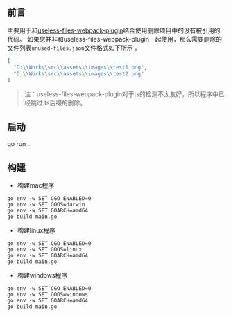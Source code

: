 ## 前言
主要用于和[useless-files-webpack-plugin](https://github.com/Viyozc/useless-files-webpack-plugin)结合使用删除项目中的没有被引用的代码。
如果您并非和useless-files-webpack-plugin一起使用，那么需要删除的文件列表`unused-files.json`文件格式如下所示
。
```json
[
  "D:\\Work\\src\\assets\\images\\test1.png", 
  "D:\\Work\\src\\assets\\images\\test2.png"
]
```

> 注：useless-files-webpack-plugin对于ts的检测不太友好，所以程序中已经跳过.ts后缀的删除。

## 启动
go run .

## 构建
- 构建mac程序
```
go env -w SET CGO_ENABLED=0
go env -w SET GOOS=darwin
go env -w SET GOARCH=amd64
go build main.go
```
- 构建linux程序
```
go env -w SET CGO_ENABLED=0
go env -w SET GOOS=linux
go env -w SET GOARCH=amd64
go build main.go
```
- 构建windows程序
```
go env -w SET CGO_ENABLED=0
go env -w SET GOOS=windows
go env -w SET GOARCH=amd64
go build main.go
```